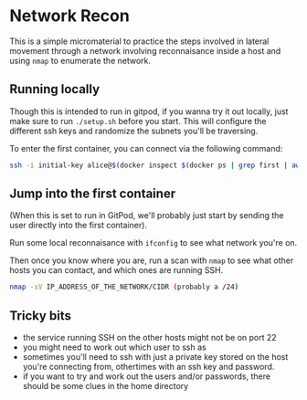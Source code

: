 # Network Recon

This is a simple micromaterial to practice the steps involved in lateral movement through a network involving reconnaisance inside a host and using `nmap` to enumerate the network.

## Running locally

Though this is intended to run in gitpod, if you wanna try it out locally, just make sure to run `./setup.sh` before you start. This will configure the different ssh keys and randomize the subnets you'll be traversing.

To enter the first container, you can connect via the following command:

```sh
ssh -i initial-key alice@$(docker inspect $(docker ps | grep first | awk '{print $1}') | jq -r '.. | ."IPAddress"? | select(. != null and . != "")')
```

## Jump into the first container

(When this is set to run in GitPod, we'll probably just start by sending the user directly into the first container).

Run some local reconnaisance with `ifconfig` to see what network you're on.

Then once you know where you are, run a scan with `nmap` to see what other hosts you can contact, and which ones are running SSH.

```sh
nmap -sV IP_ADDRESS_OF_THE_NETWORK/CIDR (probably a /24)
```

## Tricky bits

- the service running SSH on the other hosts might not be on port 22
- you might need to work out which user to ssh as
- sometimes you'll need to ssh with just a private key stored on the host you're connecting from, othertimes with an ssh key and password.
- if you want to try and work out the users and/or passwords, there should be some clues in the home directory
